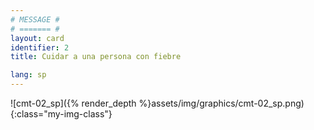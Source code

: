 ```yaml
---
# MESSAGE #
# ======= #
layout: card
identifier: 2
title: Cuidar a una persona con fiebre

lang: sp
---
```


![cmt-02_sp]({% render_depth %}assets/img/graphics/cmt-02_sp.png){:class="my-img-class"}
